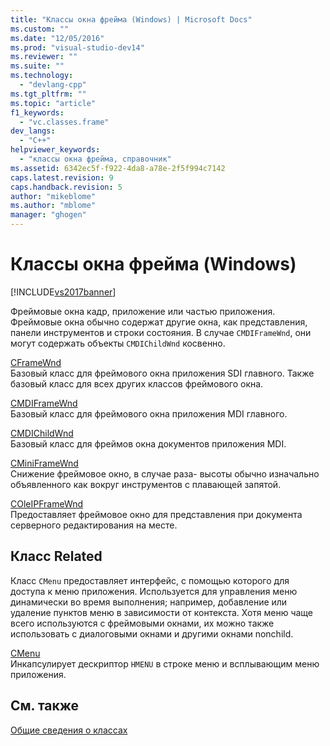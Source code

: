 ```yaml
---
title: "Классы окна фрейма (Windows) | Microsoft Docs"
ms.custom: ""
ms.date: "12/05/2016"
ms.prod: "visual-studio-dev14"
ms.reviewer: ""
ms.suite: ""
ms.technology: 
  - "devlang-cpp"
ms.tgt_pltfrm: ""
ms.topic: "article"
f1_keywords: 
  - "vc.classes.frame"
dev_langs: 
  - "C++"
helpviewer_keywords: 
  - "классы окна фрейма, справочник"
ms.assetid: 6342ec5f-f922-4da8-a78e-2f5f994c7142
caps.latest.revision: 9
caps.handback.revision: 5
author: "mikeblome"
ms.author: "mblome"
manager: "ghogen"
---
```

# Классы окна фрейма (Windows)
[!INCLUDE[vs2017banner](../assembler/inline/includes/vs2017banner.md)]

Фреймовые окна кадр, приложение или частью приложения.  Фреймовые окна обычно содержат другие окна, как представления, панели инструментов и строки состояния.  В случае `CMDIFrameWnd`, они могут содержать объекты `CMDIChildWnd` косвенно.  
  
 [CFrameWnd](../mfc/reference/cframewnd-class.md)  
 Базовый класс для фреймового окна приложения SDI главного.  Также базовый класс для всех других классов фреймового окна.  
  
 [CMDIFrameWnd](../mfc/reference/cmdiframewnd-class.md)  
 Базовый класс для фреймового окна приложения MDI главного.  
  
 [CMDIChildWnd](../mfc/reference/cmdichildwnd-class.md)  
 Базовый класс для фреймов окна документов приложения MDI.  
  
 [CMiniFrameWnd](../mfc/reference/cminiframewnd-class.md)  
 Снижение фреймовое окно, в случае раза\- высоты обычно изначально объявленного как вокруг инструментов с плавающей запятой.  
  
 [COleIPFrameWnd](../mfc/reference/coleipframewnd-class.md)  
 Предоставляет фреймовое окно для представления при документа серверного редактирования на месте.  
  
## Класс Related  
 Класс `CMenu` предоставляет интерфейс, с помощью которого для доступа к меню приложения.  Используется для управления меню динамически во время выполнения; например, добавление или удаление пунктов меню в зависимости от контекста.  Хотя меню чаще всего используются с фреймовыми окнами, их можно также использовать с диалоговыми окнами и другими окнами nonchild.  
  
 [CMenu](../mfc/reference/cmenu-class.md)  
 Инкапсулирует дескриптор `HMENU` в строке меню и всплывающим меню приложения.  
  
## См. также  
 [Общие сведения о классах](../mfc/class-library-overview.md)